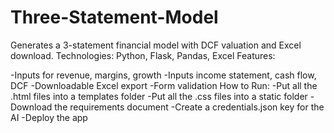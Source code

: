 # Three-Statement-Model
Generates a 3-statement financial model with DCF valuation and Excel download. Technologies: Python, Flask, Pandas, Excel Features:

-Inputs for revenue, margins, growth
-Inputs income statement, cash flow, DCF
-Downloadable Excel export
-Form validation 
How to Run:
-Put all the .html files into a templates folder
-Put all the .css files into a static folder
-Download the requirements document
-Create a credentials.json key for the AI
-Deploy the app

